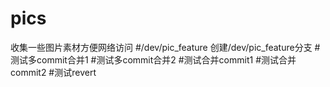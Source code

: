 # pics
收集一些图片素材方便网络访问
#/dev/pic_feature
创建/dev/pic_feature分支
#测试多commit合并1
#测试多commit合并2
#测试合并commit1
#测试合并commit2
#测试revert
